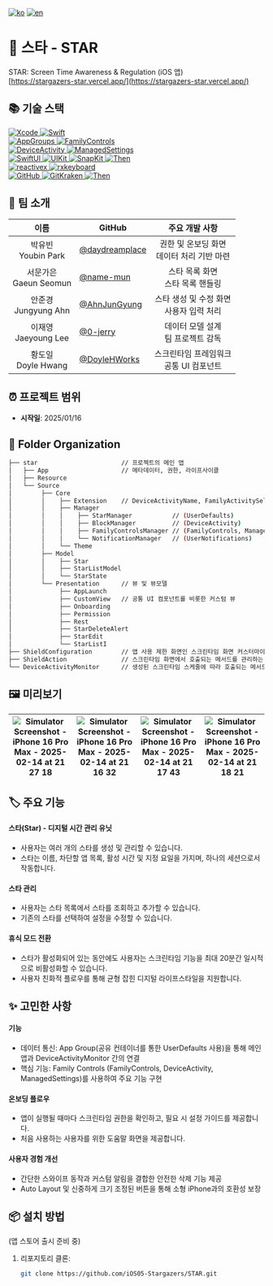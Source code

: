 [![ko](https://img.shields.io/badge/lang-ko-blue.svg)](https://github.com/iOS05-Stargazers/STAR/blob/develop/README.md)
[![en](https://img.shields.io/badge/lang-en-red.svg)](https://github.com/iOS05-Stargazers/STAR/blob/develop/README.en.md)

# 📱 스타 - STAR
STAR: Screen Time Awareness & Regulation (iOS 앱)
<br>
[https://stargazers-star.vercel.app/](https://stargazers-star.vercel.app/)

## 📚 기술 스택
<div>
  <a href="https://developer.apple.com/xcode/" target="_blank">
    <img src="https://img.shields.io/badge/Xcode_16.1-147EFB?style=for-the-badge&logo=xcode&logoColor=white" alt="Xcode">
  </a>
  <a href="https://swift.org/" target="_blank">
    <img src="https://img.shields.io/badge/Swift_5-F05138?style=for-the-badge&logo=swift&logoColor=white" alt="Swift">
  </a>
  <br>
  <a href="https://developer.apple.com/documentation/xcode/configuring-app-groups" target="_blank">
    <img src="https://img.shields.io/badge/AppGroups-2396F3?style=for-the-badge&logo=apple&logoColor=white" alt="AppGroups">
  </a>
  <a href="https://developer.apple.com/documentation/familycontrols" target="_blank">
    <img src="https://img.shields.io/badge/FamilyControls-2396F3?style=for-the-badge&logo=apple&logoColor=white" alt="FamilyControls">
  </a>
  <br>
    <a href="https://developer.apple.com/documentation/deviceactivity" target="_blank">
    <img src="https://img.shields.io/badge/DeviceActivity-2396F3?style=for-the-badge&logo=apple&logoColor=white" alt="DeviceActivity">
  </a>
  <a href="https://developer.apple.com/documentation/managedsettings" target="_blank">
    <img src="https://img.shields.io/badge/ManagedSettings-2396F3?style=for-the-badge&logo=apple&logoColor=white" alt="ManagedSettings">
  </a>
  <br>
  <a href="https://developer.apple.com/xcode/swiftui/" target="_blank">
    <img src="https://img.shields.io/badge/SwiftUI-2396F3?style=for-the-badge&logo=apple&logoColor=white" alt="SwiftUI">
  </a>
  <a href="https://developer.apple.com/documentation/uikit" target="_blank">
    <img src="https://img.shields.io/badge/UIKit-2396F3?style=for-the-badge&logo=uikit&logoColor=white" alt="UIKit">
  </a>
  <a href="https://github.com/SnapKit/SnapKit" target="_blank">
    <img src="https://img.shields.io/badge/SnapKit-00aeb9?style=for-the-badge&logoColor=white" alt="SnapKit">
  </a>
  <a href="https://github.com/devxoul/Then" target="_blank">
    <img src="https://img.shields.io/badge/Then-00aeb9?style=for-the-badge&logoColor=white" alt="Then">
  </a>
  <br>
  <a href="https://github.com/ReactiveX/RxSwift" target="_blank">
    <img src="https://img.shields.io/badge/reactivex-B7178C?style=for-the-badge&logoColor=white" alt="reactivex">
  </a>
    <a href="https://github.com/RxSwiftCommunity/RxKeyboard" target="_blank">
    <img src="https://img.shields.io/badge/rxkeyboard-B7178C?style=for-the-badge&logoColor=white" alt="rxkeyboard">
  </a>
  <br>
  <a href="https://github.com/" target="_blank">
    <img src="https://img.shields.io/badge/github-181717?style=for-the-badge&logo=github&logoColor=white" alt="GitHub">
  </a>
  <a href="https://www.gitkraken.com/" target="_blank">
    <img src="https://img.shields.io/badge/gitkraken-179287?style=for-the-badge&logo=gitkraken&logoColor=white" alt="GitKraken">
  </a>
  <a href="https://git-fork.com/" target="_blank">
    <img src="https://img.shields.io/badge/fork-1c8dfc?style=for-the-badge&logoColor=white" alt="Then">
  </a>
  <br>
</div>

## 👥 팀 소개
| 이름      | GitHub   | 주요 개발 사항 |
|:--------:| -------- |:-----------------:|
| 박유빈 <br> Youbin Park | [@daydreamplace](https://github.com/daydreamplace) | 권한 및 온보딩 화면 <br> 데이터 처리 기반 마련 |
| 서문가은 <br> Gaeun Seomun | [@name-mun](https://github.com/name-mun) | 스타 목록 화면 <br> 스타 목록 핸들링 |
| 안준경 <br> Jungyung Ahn | [@AhnJunGyung](https://github.com/AhnJunGyung) | 스타 생성 및 수정 화면 <br> 사용자 입력 처리 |
| 이재영 <br> Jaeyoung Lee | [@0-jerry](https://github.com/0-jerry) | 데이터 모델 설계 <br> 팀 프로젝트 감독 |
| 황도일 <br> Doyle Hwang | [@DoyleHWorks](https://github.com/DoyleHWorks) | 스크린타임 프레임워크 <br> 공통 UI 컴포넌트 |

## ⏰ 프로젝트 범위
- **시작일**: 2025/01/16

## 📂 Folder Organization
```bash
├── star                       // 프로젝트의 메인 앱
│   ├── App                    // 메타데이터, 권한, 라이프사이클
│   ├── Resource
│   └── Source
│        ├── Core
│        │    ├── Extension    // DeviceActivityName, FamilyActivitySelection, UserDefaults 등의 Extension
│        │    ├── Manager
│        │    │    ├── StarManager           // (UserDefaults)
│        │    │    ├── BlockManager          // (DeviceActivity)
│        │    │    ├── FamilyControlsManager // (FamilyControls, ManagedSettings)
│        │    │    └── NotificationManager   // (UserNotifications)
│        │    └── Theme
│        ├── Model
│        │    ├── Star
│        │    ├── StarListModel
│        │    └── StarState
│        └── Presentation      // 뷰 및 뷰모델
│             ├── AppLaunch
│             ├── CustomView   // 공통 UI 컴포넌트를 비롯한 커스텀 뷰
│             ├── Onboarding
│             ├── Permission
│             ├── Rest
│             ├── StarDeleteAlert
│             ├── StarEdit
│             └── StarListI
├── ShieldConfiguration        // 앱 사용 제한 화면인 스크린타임 화면 커스터마이징을 위한 앱 확장
├── ShieldAction               // 스크린타임 화면에서 호출되는 메서드를 관리하는 앱 확장
└── DeviceActivityMonitor      // 생성된 스크린타임 스케줄에 따라 호출되는 메서드를 관리하는 앱 확장
```

## 🖼️ 미리보기

|![Simulator Screenshot - iPhone 16 Pro Max - 2025-02-14 at 21 27 18](https://github.com/user-attachments/assets/82efbe15-dc92-4779-95ad-392bfd9be2ce)|![Simulator Screenshot - iPhone 16 Pro Max - 2025-02-14 at 21 16 32](https://github.com/user-attachments/assets/4749ca58-c445-49af-8d4e-2a52b787200c)|![Simulator Screenshot - iPhone 16 Pro Max - 2025-02-14 at 21 17 43](https://github.com/user-attachments/assets/eb80bbf8-6064-44bb-943d-63e143ad17cd)|![Simulator Screenshot - iPhone 16 Pro Max - 2025-02-14 at 21 18 21](https://github.com/user-attachments/assets/99e29c5d-ec64-4868-9f3e-f9a8be39ae61)|
|---|---|---|---|

## 🏷 주요 기능
#### 스타(Star) - 디지털 시간 관리 유닛
- 사용자는 여러 개의 스타를 생성 및 관리할 수 있습니다.
- 스타는 이름, 차단할 앱 목록, 활성 시간 및 지정 요일을 가지며, 하나의 세션으로서 작동합니다.

#### 스타 관리
- 사용자는 스타 목록에서 스타를 조회하고 추가할 수 있습니다.
- 기존의 스타를 선택하여 설정을 수정할 수 있습니다.

#### 휴식 모드 전환
- 스타가 활성화되어 있는 동안에도 사용자는 스크린타임 기능을 최대 20분간 일시적으로 비활성화할 수 있습니다.
- 사용자 친화적 플로우를 통해 균형 잡힌 디지털 라이프스타일을 지원합니다.

## ✨ 고민한 사항
#### 기능
- 데이터 통신: App Group(공유 컨테이너를 통한 UserDefaults 사용)을 통해 메인 앱과 DeviceActivityMonitor 간의 연결
- 핵심 기능: Family Controls (FamilyControls, DeviceActivity, ManagedSettings)를 사용하여 주요 기능 구현

#### 온보딩 플로우
- 앱이 실행될 때마다 스크린타임 권한을 확인하고, 필요 시 설정 가이드를 제공합니다.
- 처음 사용하는 사용자를 위한 도움말 화면을 제공합니다.

#### 사용자 경험 개선
- 간단한 스와이프 동작과 커스텀 알림을 결합한 안전한 삭제 기능 제공
- Auto Layout 및 신중하게 크기 조정된 버튼을 통해 소형 iPhone과의 호환성 보장

## 📦 설치 방법 
(앱 스토어 출시 준비 중)

1. 리포지토리 클론:  
   ```bash  
   git clone https://github.com/iOS05-Stargazers/STAR.git
   ```  
